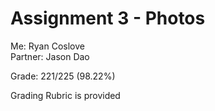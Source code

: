 # Assignment 3 - Photos

Me:  Ryan Coslove  
Partner: Jason Dao

Grade: 221/225 (98.22%)

Grading Rubric is provided
